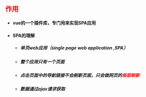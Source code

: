 ## <font color='red'>作用</font>



- #### vue的一个插件库，专门用来实现SPA应用



- #### SPA的理解

  - ##### 单页web应用（single page web application ,SPA）

  - ##### 整个应用只有一个页面

  - ##### 点击页面中的导航链接不会刷新页面，只会做网页的<font color='red'>局部刷新</font>

  - ##### 数据通过ajax请求获取

